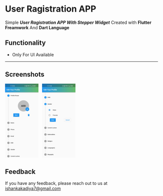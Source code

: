 # User Ragistration APP

Simple ***User Ragistration APP With Stepper Widget*** Created with **Flutter Freamwork** And **Dart Language**


## Functionality

- Only For UI Available

--- 

## Screenshots 

<img src="images/2.jpg" width="110"> &nbsp;  <img src="images/1.jpg" width="110"> &nbsp;

## Feedback

If you have any feedback, please reach out to us at ishankakadiya7@gmail.com
